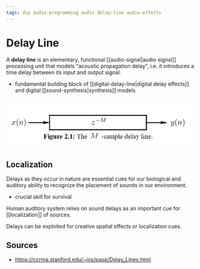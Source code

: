 ```yaml
---
tags: dsp audio-programming audio delay-line audio-effects
---
```


# Delay Line

A **delay line** is an elementary, functional [[audio-signal|audio signal]] processing unit that models "acoustic propagation delay", i.e. it introduces a time delay between its input and output signal.

- fundamental building block of [[digital-delay-line|digital delay effects]] and digital [[sound-synthesis|synthesis]] models

![Delay line](../assets/delay-line.png)

## Localization

Delays as they occur in nature are essential cues for our biological and auditory ability to recognize the placement of sounds in our environment.

- crucial skill for survival

Human auditory system relies on sound delays as an important cue for [[localization]] of sources.

Delays can be exploited for creative spatial effects or localization cues.

## Sources

- <https://ccrma.stanford.edu/~jos/pasp/Delay_Lines.html>
